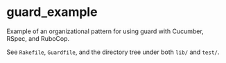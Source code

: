 guard_example
=============

Example of an organizational pattern for using guard with Cucumber, RSpec, and RuboCop.

See `Rakefile`, `Guardfile`, and the directory tree under both `lib/` and `test/`.